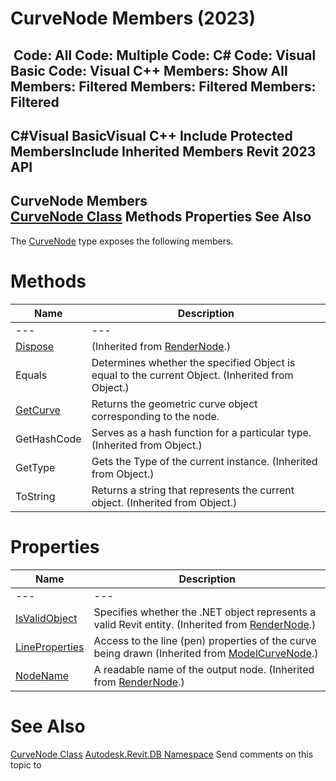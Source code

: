 # CurveNode Members (2023)

﻿
 Code: All Code: Multiple Code: C# Code: Visual Basic Code: Visual C++  Members: Show All Members: Filtered Members: Filtered Members: Filtered   
---  
C#Visual BasicVisual C++
Include Protected MembersInclude Inherited Members
Revit 2023 API  
---  
CurveNode Members  
[CurveNode Class](f46bbf24-04d0-a4c0-f694-adb30f3db8ea.md "CurveNode Class") Methods Properties See Also  
---  
The [CurveNode](f46bbf24-04d0-a4c0-f694-adb30f3db8ea.md "CurveNode Class") type exposes the following members.
# Methods
| Name | Description |
| --- | --- |
| --- | --- | --- |
| [Dispose](8ee082fe-ab92-67e6-f2bd-b285d419a005.md "Dispose Method") | (Inherited from [RenderNode](9900b69b-7cb7-8555-75ac-4b5f22b5fa7f.md "RenderNode Class").) |
| Equals | Determines whether the specified Object is equal to the current Object. (Inherited from Object.) |
| [GetCurve](9144ed8a-fad1-646f-9577-28bb6770bd61.md "GetCurve Method") | Returns the geometric curve object corresponding to the node. |
| GetHashCode | Serves as a hash function for a particular type.  (Inherited from Object.) |
| GetType | Gets the Type of the current instance. (Inherited from Object.) |
| ToString | Returns a string that represents the current object. (Inherited from Object.) |

# Properties
| Name | Description |
| --- | --- |
| --- | --- | --- |
| [IsValidObject](5e642162-fd60-8697-24d2-b2c8574d4fb2.md "IsValidObject Property") | Specifies whether the .NET object represents a valid Revit entity.  (Inherited from [RenderNode](9900b69b-7cb7-8555-75ac-4b5f22b5fa7f.md "RenderNode Class").) |
| [LineProperties](f40aaef6-b479-80e4-c3c5-994aed11bf53.md "LineProperties Property") | Access to the line (pen) properties of the curve being drawn  (Inherited from [ModelCurveNode](025d9b39-a253-8f5c-2988-664f089e8cab.md "ModelCurveNode Class").) |
| [NodeName](f00a73db-fecc-70eb-c81a-67ef27212de5.md "NodeName Property") | A readable name of the output node.  (Inherited from [RenderNode](9900b69b-7cb7-8555-75ac-4b5f22b5fa7f.md "RenderNode Class").) |

# See Also
[CurveNode Class](f46bbf24-04d0-a4c0-f694-adb30f3db8ea.md "CurveNode Class")
[Autodesk.Revit.DB Namespace](87546ba7-461b-c646-cbb1-2cb8f5bff8b2.md "Autodesk.Revit.DB Namespace")
Send comments on this topic to 